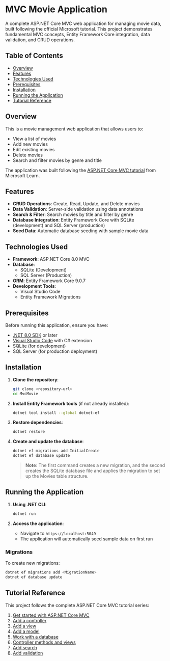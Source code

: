 # MVC Movie Application

A complete ASP.NET Core MVC web application for managing movie data, built following the official Microsoft tutorial. This project demonstrates fundamental MVC concepts, Entity Framework Core integration, data validation, and CRUD operations.

## Table of Contents

- [Overview](#overview)
- [Features](#features)
- [Technologies Used](#technologies-used)
- [Prerequisites](#prerequisites)
- [Installation](#installation)
- [Running the Application](#running-the-application)
- [Tutorial Reference](#tutorial-reference)

## Overview

This is a movie management web application that allows users to:
- View a list of movies
- Add new movies
- Edit existing movies
- Delete movies
- Search and filter movies by genre and title

The application was built following the [ASP.NET Core MVC tutorial](https://learn.microsoft.com/en-us/aspnet/core/tutorials/first-mvc-app/start-mvc?view=aspnetcore-8.0&tabs=visual-studio) from Microsoft Learn.

## Features

- **CRUD Operations**: Create, Read, Update, and Delete movies
- **Data Validation**: Server-side validation using data annotations
- **Search & Filter**: Search movies by title and filter by genre
- **Database Integration**: Entity Framework Core with SQLite (development) and SQL Server (production)
- **Seed Data**: Automatic database seeding with sample movie data

## Technologies Used

- **Framework**: ASP.NET Core 8.0 MVC
- **Database**: 
  - SQLite (Development)
  - SQL Server (Production)
- **ORM**: Entity Framework Core 9.0.7
- **Development Tools**:
  - Visual Studio Code 
  - Entity Framework Migrations

## Prerequisites

Before running this application, ensure you have:

- [.NET 8.0 SDK](https://dotnet.microsoft.com/download/dotnet/8.0) or later
- [Visual Studio Code](https://code.visualstudio.com/) with C# extension
- SQLite (for development)
- SQL Server (for production deployment)

## Installation

1. **Clone the repository**:
   ```bash
   git clone <repository-url>
   cd MvcMovie
   ```

2. **Install Entity Framework tools** (if not already installed):
   ```bash
   dotnet tool install --global dotnet-ef
   ```

3. **Restore dependencies**:
   ```bash
   dotnet restore
   ```

4. **Create and update the database**:
   ```bash
   dotnet ef migrations add InitialCreate
   dotnet ef database update
   ```
   
   > **Note**: The first command creates a new migration, and the second creates the SQLite database file and applies the migration to set up the Movies table structure.

## Running the Application

1. **Using .NET CLI**:
   ```bash
   dotnet run
   ```

2. **Access the application**:
   - Navigate to `https://localhost:5049`
   - The application will automatically seed sample data on first run

### Migrations

To create new migrations:
```bash
dotnet ef migrations add <MigrationName>
dotnet ef database update
```

## Tutorial Reference

This project follows the complete ASP.NET Core MVC tutorial series:
1. [Get started with ASP.NET Core MVC](https://learn.microsoft.com/en-us/aspnet/core/tutorials/first-mvc-app/start-mvc?view=aspnetcore-8.0)
2. [Add a controller](https://learn.microsoft.com/en-us/aspnet/core/tutorials/first-mvc-app/adding-controller?view=aspnetcore-8.0)
3. [Add a view](https://learn.microsoft.com/en-us/aspnet/core/tutorials/first-mvc-app/adding-view?view=aspnetcore-8.0)
4. [Add a model](https://learn.microsoft.com/en-us/aspnet/core/tutorials/first-mvc-app/adding-model?view=aspnetcore-8.0)
5. [Work with a database](https://learn.microsoft.com/en-us/aspnet/core/tutorials/first-mvc-app/working-with-sql?view=aspnetcore-8.0)
6. [Controller methods and views](https://learn.microsoft.com/en-us/aspnet/core/tutorials/first-mvc-app/controller-methods-views?view=aspnetcore-8.0)
7. [Add search](https://learn.microsoft.com/en-us/aspnet/core/tutorials/first-mvc-app/search?view=aspnetcore-8.0)
8. [Add validation](https://learn.microsoft.com/en-us/aspnet/core/tutorials/first-mvc-app/validation?view=aspnetcore-8.0)
